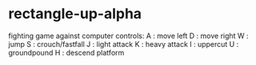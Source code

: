 # rectangle-up-alpha
fighting game against computer
controls:
A : move left
D : move right
W : jump
S : crouch/fastfall
J : light attack
K : heavy attack
I : uppercut
U : groundpound
H : descend platform
